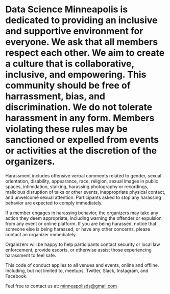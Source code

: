# Data Science Minneapolis is dedicated to providing an inclusive and supportive environment for everyone. We ask that all members respect each other. We aim to create a culture that is collaborative, inclusive, and empowering. This community should be free of harrassment, bias, and discrimination. We do not tolerate harassment in any form. Members violating these rules may be sanctioned or expelled from events or activities at the discretion of the organizers.

Harassment includes offensive verbal comments related to gender, sexual orientation, disability, appearance, race, religion, sexual images in public spaces, intimidation, stalking, harassing photography or recordings, malicious disruption of talks or other events, inappropriate physical contact, and unwelcome sexual attention. Participants asked to stop any harassing behavior are expected to comply immediately.

If a member engages in harassing behavior, the organizers may take any action they deem appropriate, including warning the offender or expulsion from any event or online platform. If you are being harassed, notice that someone else is being harassed, or have any other concerns, please contact an organizer immediately.

Organizers will be happy to help participants contact security or local law enforcement, provide escorts, or otherwise assist those experiencing harassment to feel safe.

This code of conduct applies to all venues and events, online and offline. Including, but not limited to, meetups, Twitter, Slack, Instagram, and Facebook.

Feel free to contact us at: minneapolisds@gmail.com
